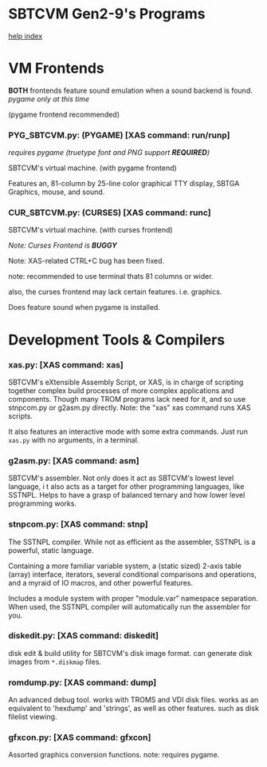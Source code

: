 # SBTCVM Gen2-9's Programs
[help index](index.md)

# VM Frontends

**BOTH** frontends feature sound emulation when a sound backend is found. _pygame only at this time_

(pygame frontend recommended)



### PYG_SBTCVM.py: (PYGAME) [XAS command: run/runp]
_requires pygame (truetype font and PNG support **REQUIRED**)_


SBTCVM's virtual machine. (with pygame frontend)


Features an, 81-column by 25-line color graphical TTY display, SBTGA Graphics, mouse, and sound.


### CUR_SBTCVM.py: (CURSES) [XAS command: runc]
SBTCVM's virtual machine. (with curses frontend)

_Note: Curses Frontend is **BUGGY**_

Note: XAS-related CTRL+C bug has been fixed.

note: recommended to use terminal thats 81 columns or wider.

also, the curses frontend may lack certain features. i.e. graphics.

Does feature sound when pygame is installed.


# Development Tools & Compilers

### xas.py: [XAS command: xas]
SBTCVM's eXtensible Assembly Script, or XAS, is in charge of scripting
together complex build processes of more complex applications and 
components. Though many TROM programs lack need for it, and so use
stnpcom.py or g2asm.py directly. Note: the "xas" xas command runs XAS scripts.

It also features an interactive mode with some extra commands. Just run `xas.py` with no arguments, in a terminal.




### g2asm.py: [XAS command: asm]
SBTCVM's assembler. Not only does it act as SBTCVM's lowest level language, i
t also acts as a target for other programming
languages, like SSTNPL. Helps to have a grasp of balanced ternary and how
lower level programming works.


### stnpcom.py: [XAS command: stnp]
The SSTNPL compiler. While not as efficient as the assembler, SSTNPL is a powerful, static language.

Containing a more familiar variable system, a (static sized) 2-axis table (array) interface,
iterators, several conditional comparisons and operations, and a myraid of IO macros, and
other powerful features. 

Includes a module system with proper "module.var" namespace separation.
When used, the SSTNPL compiler will automatically run the assembler for you.


### diskedit.py: [XAS command: diskedit]
disk edit & build utility for SBTCVM's disk image format.
can generate disk images from `*.diskmap` files.


### romdump.py: [XAS command: dump]
An advanced debug tool. works with TROMS and VDI disk files.
works as an equivalent to 'hexdump' and 'strings', as well as other
features. such as disk filelist viewing.

### gfxcon.py: [XAS command: gfxcon]
Assorted graphics conversion functions. 
note: requires pygame.
